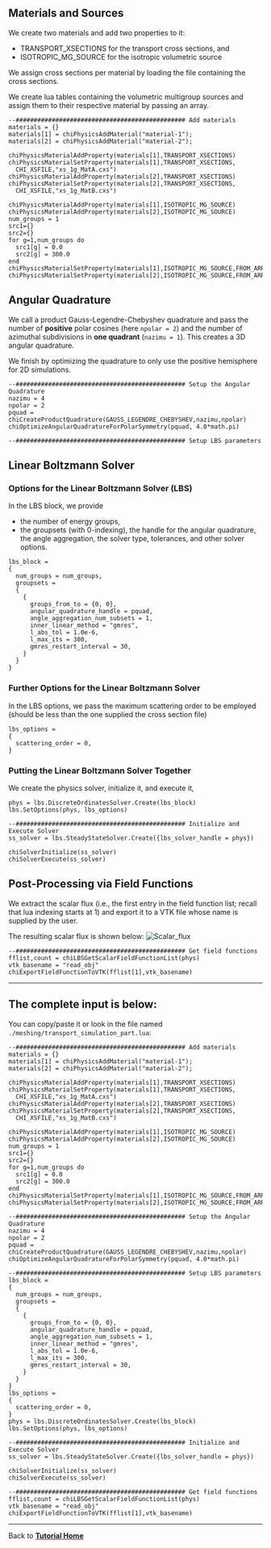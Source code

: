 ## Materials and Sources
We create two materials and add two properties to it:
+ TRANSPORT_XSECTIONS for the transport cross sections, and
+ ISOTROPIC_MG_SOURCE for the isotropic volumetric source

We assign cross sections per material by loading the file containing the cross sections.

We create lua tables containing the volumetric multigroup sources and assign them to their
 respective material by passing an array.

```
--############################################### Add materials
materials = {}
materials[1] = chiPhysicsAddMaterial("material-1");
materials[2] = chiPhysicsAddMaterial("material-2");

chiPhysicsMaterialAddProperty(materials[1],TRANSPORT_XSECTIONS)
chiPhysicsMaterialSetProperty(materials[1],TRANSPORT_XSECTIONS,
  CHI_XSFILE,"xs_1g_MatA.cxs")
chiPhysicsMaterialAddProperty(materials[2],TRANSPORT_XSECTIONS)
chiPhysicsMaterialSetProperty(materials[2],TRANSPORT_XSECTIONS,
  CHI_XSFILE,"xs_1g_MatB.cxs")

chiPhysicsMaterialAddProperty(materials[1],ISOTROPIC_MG_SOURCE)
chiPhysicsMaterialAddProperty(materials[2],ISOTROPIC_MG_SOURCE)
num_groups = 1
src1={}
src2={}
for g=1,num_groups do
  src1[g] = 0.0
  src2[g] = 300.0
end
chiPhysicsMaterialSetProperty(materials[1],ISOTROPIC_MG_SOURCE,FROM_ARRAY,src1)
chiPhysicsMaterialSetProperty(materials[2],ISOTROPIC_MG_SOURCE,FROM_ARRAY,src2)

```
 ## Angular Quadrature
 We call a product Gauss-Legendre-Chebyshev quadrature and pass the number of **positive** polar cosines (here ```npolar = 2```) and the number of azimuthal subdivisions in **one quadrant** (```nazimu = 1```). This creates a 3D angular quadrature.

 We finish by optimizing the quadrature to only use the positive hemisphere for 2D simulations.
```
--############################################### Setup the Angular Quadrature
nazimu = 4
npolar = 2
pquad = chiCreateProductQuadrature(GAUSS_LEGENDRE_CHEBYSHEV,nazimu,npolar)
chiOptimizeAngularQuadratureForPolarSymmetry(pquad, 4.0*math.pi)

--############################################### Setup LBS parameters
```
 ## Linear Boltzmann Solver
 ### Options for the Linear Boltzmann Solver (LBS)
 In the LBS block, we provide
 + the number of energy groups,
 + the groupsets (with 0-indexing), the handle for the angular quadrature, the angle aggregation, the solver type, tolerances, and other solver options.
```
lbs_block =
{
  num_groups = num_groups,
  groupsets =
  {
    {
      groups_from_to = {0, 0},
      angular_quadrature_handle = pquad,
      angle_aggregation_num_subsets = 1,
      inner_linear_method = "gmres",
      l_abs_tol = 1.0e-6,
      l_max_its = 300,
      gmres_restart_interval = 30,
    }
  }
}
```
 ### Further Options for the Linear Boltzmann Solver
 In the LBS options, we pass the maximum scattering order to be employed (should be less than the one supplied the cross section file)
```
lbs_options =
{
  scattering_order = 0,
}
```
 ### Putting the Linear Boltzmann Solver Together
 We create the physics solver, initialize it, and execute it,
```
phys = lbs.DiscreteOrdinatesSolver.Create(lbs_block)
lbs.SetOptions(phys, lbs_options)

--############################################### Initialize and Execute Solver
ss_solver = lbs.SteadyStateSolver.Create({lbs_solver_handle = phys})

chiSolverInitialize(ss_solver)
chiSolverExecute(ss_solver)

```
 ## Post-Processing via Field Functions
 We extract the scalar flux (i.e., the first entry in the field function list; recall that lua indexing starts at 1) and export it to a VTK file whose name is supplied by the user.

 The resulting scalar flux is shown below:
 ![Scalar_flux](images/first_example_scalar_flux.png)
```
--############################################### Get field functions
fflist,count = chiLBSGetScalarFieldFunctionList(phys)
vtk_basename = "read_obj"
chiExportFieldFunctionToVTK(fflist[1],vtk_basename)

```
___
## The complete input is below:
You can copy/paste it or look in the file named ```./meshing/transport_simulation_part.lua```:
```
--############################################### Add materials
materials = {}
materials[1] = chiPhysicsAddMaterial("material-1");
materials[2] = chiPhysicsAddMaterial("material-2");

chiPhysicsMaterialAddProperty(materials[1],TRANSPORT_XSECTIONS)
chiPhysicsMaterialSetProperty(materials[1],TRANSPORT_XSECTIONS,
  CHI_XSFILE,"xs_1g_MatA.cxs")
chiPhysicsMaterialAddProperty(materials[2],TRANSPORT_XSECTIONS)
chiPhysicsMaterialSetProperty(materials[2],TRANSPORT_XSECTIONS,
  CHI_XSFILE,"xs_1g_MatB.cxs")

chiPhysicsMaterialAddProperty(materials[1],ISOTROPIC_MG_SOURCE)
chiPhysicsMaterialAddProperty(materials[2],ISOTROPIC_MG_SOURCE)
num_groups = 1
src1={}
src2={}
for g=1,num_groups do
  src1[g] = 0.0
  src2[g] = 300.0
end
chiPhysicsMaterialSetProperty(materials[1],ISOTROPIC_MG_SOURCE,FROM_ARRAY,src1)
chiPhysicsMaterialSetProperty(materials[2],ISOTROPIC_MG_SOURCE,FROM_ARRAY,src2)

--############################################### Setup the Angular Quadrature
nazimu = 4
npolar = 2
pquad = chiCreateProductQuadrature(GAUSS_LEGENDRE_CHEBYSHEV,nazimu,npolar)
chiOptimizeAngularQuadratureForPolarSymmetry(pquad, 4.0*math.pi)

--############################################### Setup LBS parameters
lbs_block =
{
  num_groups = num_groups,
  groupsets =
  {
    {
      groups_from_to = {0, 0},
      angular_quadrature_handle = pquad,
      angle_aggregation_num_subsets = 1,
      inner_linear_method = "gmres",
      l_abs_tol = 1.0e-6,
      l_max_its = 300,
      gmres_restart_interval = 30,
    }
  }
}
lbs_options =
{
  scattering_order = 0,
}
phys = lbs.DiscreteOrdinatesSolver.Create(lbs_block)
lbs.SetOptions(phys, lbs_options)

--############################################### Initialize and Execute Solver
ss_solver = lbs.SteadyStateSolver.Create({lbs_solver_handle = phys})

chiSolverInitialize(ss_solver)
chiSolverExecute(ss_solver)

--############################################### Get field functions
fflist,count = chiLBSGetScalarFieldFunctionList(phys)
vtk_basename = "read_obj"
chiExportFieldFunctionToVTK(fflist[1],vtk_basename)

```
___
Back to [**Tutorial Home**](../tutorials_transport.md#first_example)